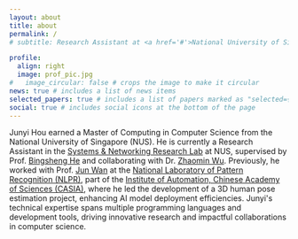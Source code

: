 ```yaml
---
layout: about
title: about
permalink: /
# subtitle: Research Assistant at <a href='#'>National University of Singapore</a>

profile:
  align: right
  image: prof_pic.jpg
#   image_circular: false # crops the image to make it circular
news: true # includes a list of news items
selected_papers: true # includes a list of papers marked as "selected={true}"
social: true # includes social icons at the bottom of the page
---
```


Junyi Hou earned a Master of Computing in Computer Science from the National University of Singapore (NUS). He is currently a Research Assistant in the [Systems & Networking Research Lab](https://www.comp.nus.edu.sg/cs/research/sys-net/) at NUS, supervised by Prof. [Bingsheng He](https://www.comp.nus.edu.sg/~hebs/) and collaborating with Dr. [Zhaomin Wu](https://www.zhaominwu.com/). Previously, he worked with Prof. [Jun Wan](http://www.cbsr.ia.ac.cn/users/jwan/) at the [National Laboratory of Pattern Recognition (NLPR)](https://nlpr.ia.ac.cn/), part of the [Institute of Automation, Chinese Academy of Sciences (CASIA)](http://english.ia.cas.cn/), where he led the development of a 3D human pose estimation project, enhancing AI model deployment efficiencies. Junyi's technical expertise spans multiple programming languages and development tools, driving innovative research and impactful collaborations in computer science.
